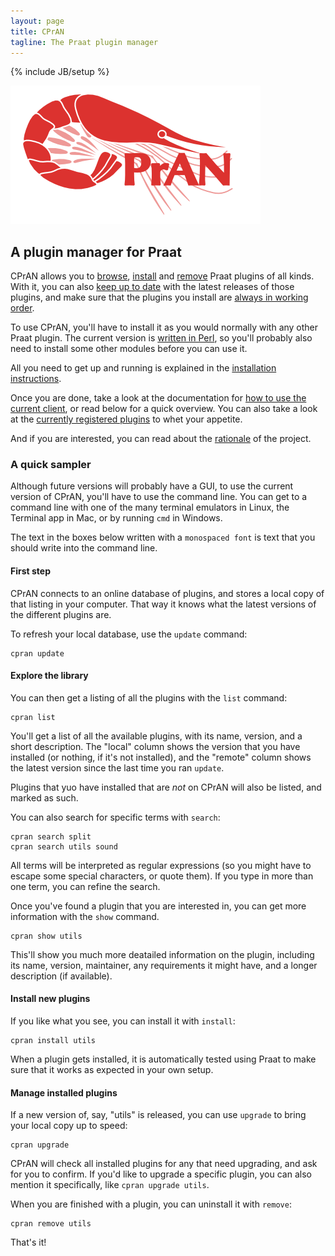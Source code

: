 ```yaml
---
layout: page
title: CPrAN
tagline: The Praat plugin manager
---
```

{% include JB/setup %}

![CPrAN](/assets/images/text_logo-small.png)

A plugin manager for Praat
--------------------------

CPrAN allows you to [browse][search], [install][] and [remove][] Praat plugins
of all kinds. With it, you can also [keep up to date][upgrade] with the latest
releases of those plugins, and make sure that the plugins you install are
[always in working order][test].

[search]:  /docs/commands/search
[install]: /docs/commands/install
[remove]:  /docs/commands/remove
[upgrade]: /docs/commands/upgrade
[test]:    /docs/commands/test

To use CPrAN, you'll have to install it as you would normally with any other
Praat plugin. The current version is [written in Perl][perl client], so you'll
probably also need to install some other modules before you can use it.

[perl client]: clients/cpran

All you need to get up and running is explained in the [installation
instructions][install client].

[install client]: clients/cpran#installation

Once you are done, take a look at the documentation for [how to use the current
client][cpran], or read below for a quick overview. You can also take a look
at the [currently registered plugins][plugin list] to whet your appetite.

[cpran]: docs/cpran
[plugin list]: plugins

And if you are interested, you can read about the [rationale][] of the project.

[rationale]: 2015/03/18/rationale

### A quick sampler

Although future versions will probably have a GUI, to use the current version
of CPrAN, you'll have to use the command line. You can get to a command line
with one of the many terminal emulators in Linux, the Terminal app in Mac, or
by running `cmd` in Windows.

The text in the boxes below written with a `monospaced font` is text that you
should write into the command line.

#### First step

CPrAN connects to an online database of plugins, and stores a local copy of
that listing in your computer. That way it knows what the latest versions of
the different plugins are.

To refresh your local database, use the `update` command:

    cpran update

#### Explore the library

You can then get a listing of all the plugins with the `list` command:

    cpran list

You'll get a list of all the available plugins, with its name, version, and
a short description. The "local" column shows the version that you have
installed (or nothing, if it's not installed), and the "remote" column shows the
latest version since the last time you ran `update`.

Plugins that yuo have installed that are _not_ on CPrAN will also be listed, and
marked as such.

You can also search for specific terms with `search`:

    cpran search split
    cpran search utils sound

All terms will be interpreted as regular expressions (so you might have to
escape some special characters, or quote them). If you type in more than one
term, you can refine the search.

Once you've found a plugin that you are interested in, you can get more
information with the `show` command.

    cpran show utils

This'll show you much more deatailed information on the plugin, including its
name, version, maintainer, any requirements it might have, and a longer
description (if available).

#### Install new plugins

If you like what you see, you can install it with `install`:

    cpran install utils

When a plugin gets installed, it is automatically tested using Praat to make
sure that it works as expected in your own setup.

#### Manage installed plugins

If a new version of, say, "utils" is released, you can use `upgrade` to bring
your local copy up to speed:

    cpran upgrade

CPrAN will check all installed plugins for any that need upgrading, and ask
for you to confirm. If you'd like to upgrade a specific plugin, you can also
mention it specifically, like `cpran upgrade utils`.

When you are finished with a plugin, you can uninstall it with `remove`:

    cpran remove utils

That's it!
